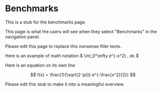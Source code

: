 
# Benchmarks

This is a stub for the benchmarks page.

This page is what the users will see when they select "Benchmarks" in the navigation panel.

Please edit this page to replace this nonsense filler texts.

Here is an example of math notation $ \int_0^\infty e^{-x^2} \, dx $

Here is an equation on its own line

$$
f(x) = \frac{1}{\sqrt{2 \pi}} e^{-\frac{x^2}{2}}
$$

Please edit this stub to make it into a meaningful overview.

